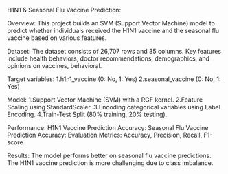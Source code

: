 H1N1 & Seasonal Flu Vaccine Prediction:

Overview:
This project builds an SVM (Support Vector Machine) model to predict whether individuals received the H1N1 vaccine and the seasonal flu vaccine based on various features.

Dataset:
The dataset consists of 26,707 rows and 35 columns.
Key features include health behaviors, doctor recommendations, demographics, and opinions on vaccines, behavioral.

Target variables:
1.h1n1_vaccine (0: No, 1: Yes)
2.seasonal_vaccine (0: No, 1: Yes)

Model:
1.Support Vector Machine (SVM) with a RGF kernel.
2.Feature Scaling using StandardScaler.
3.Encoding categorical variables using Label Encoding.
4.Train-Test Split (80% training, 20% testing).

Performance:
H1N1 Vaccine Prediction Accuracy: 
Seasonal Flu Vaccine Prediction Accuracy: 
Evaluation Metrics: Accuracy, Precision, Recall, F1-score

Results:
The model performs better on seasonal flu vaccine predictions.
The H1N1 vaccine prediction is more challenging due to class imbalance.
